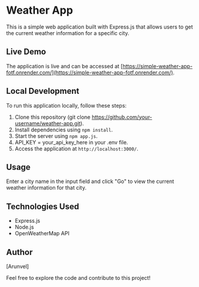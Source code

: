 # Weather App

This is a simple web application built with Express.js that allows users to get the current weather information for a specific city.

## Live Demo

The application is live and can be accessed at [https://simple-weather-app-fotf.onrender.com/](https://simple-weather-app-fotf.onrender.com/).

## Local Development

To run this application locally, follow these steps:

1. Clone this repository (git clone https://github.com/your-username/weather-app.git).
2. Install dependencies using `npm install`.
3. Start the server using `npm app.js`.
4. API_KEY = your_api_key_here in your .env file.
5. Access the application at `http://localhost:3000/`.

## Usage

Enter a city name in the input field and click "Go" to view the current weather information for that city.

## Technologies Used

- Express.js
- Node.js
- OpenWeatherMap API

## Author

[Arunvel]

Feel free to explore the code and contribute to this project!
